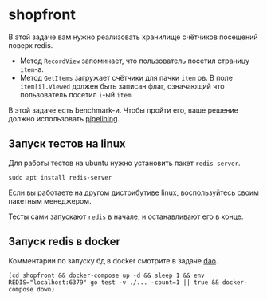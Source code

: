 # shopfront

В этой задаче вам нужно реализовать хранилище счётчиков посещений поверх redis.

- Метод `RecordView` запоминает, что пользователь посетил страницу `item`-а.
- Метод `GetItems` загружает счётчики для пачки `item` ов. В поле `item[i].Viewed` должен
  быть записан флаг, означающий что пользователь посетил `i`-ый `item`.

В этой задаче есть benchmark-и. Чтобы пройти его, ваше решение должно использовать [pipelining](https://redis.io/docs/manual/pipelining/).

## Запуск тестов на linux

Для работы тестов на ubuntu нужно установить пакет `redis-server`.

```
sudo apt install redis-server
```

Если вы работаете на другом дистрибутиве linux, воспользуйтесь своим пакетным менеджером.

Тесты сами запускают `redis` в начале, и останавливают его в конце.

## Запуск redis в docker

Комментарии по запуску бд в docker смотрите в задаче [dao](../dao/).

```
(cd shopfront && docker-compose up -d && sleep 1 && env REDIS="localhost:6379" go test -v ./... -count=1 || true && docker-compose down)
```

